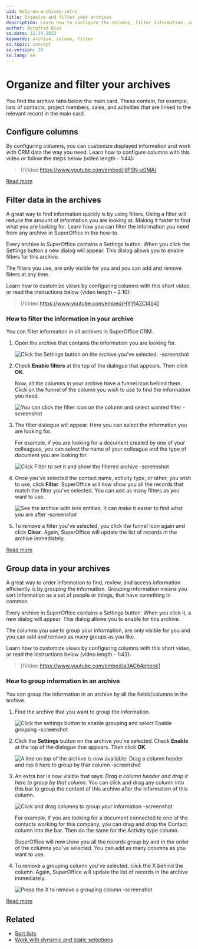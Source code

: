```yaml
---
uid: help-en-archives-intro
title: Organize and filter your archives
description: Learn how to configure the columns, filter information, and group information registered in your archives to find the information you saved in the archives faster.
author: Bergfrid Dias
so.date: 12.14.2022
keywords: archive, column, filter
so.topic: concept
so.version: 10
so.lang: en
---
```


# Organize and filter your archives

You find the archive tabs below the main card. These contain, for example, lists of contacts, project members, sales, and activities that are linked to the relevant record in the main card.

## Configure columns

By configuring columns, you can customize displayed information and work with CRM data the way you need. Learn how to configure columns with this video or follow the steps below (video length - 1:44):

<!-- markdownlint-disable-next-line MD034 DOCSMD007 -->
> [!Video https://www.youtube.com/embed/IjlPSN-u0MA]

[Read more][1]

## Filter data in the archives

A great way to find information quickly is by using filters. Using a filter will reduce the amount of information you are looking at. Making it faster to find what you are looking for. Learn how you can filter the information you need from any archive in SuperOffice in the how-to.

Every archive in SuperOffice contains a Settings button. When you click the Settings button a new dialog will appear. This dialog allows you to enable filters for this archive.

The filters you use, are only visible for you and you can add and remove filters at any time.

Learn how to customize views by configuring columns with this short video, or read the instructions below (video length - 2:10):

<!-- markdownlint-disable-next-line MD034 DOCSMD007 -->
> [!Video https://www.youtube.com/embed/HYYI4ZCl4S4]

### How to filter the information in your archive

You can filter information in all archives in SuperOffice CRM.

1. Open the archive that contains the information you are looking for.

    ![Click the Settings button on the archive you've selected. -screenshot][img1]

1. Check **Enable filters** at the top of the dialogue that appears. Then click **OK**.

    Now, all the columns in your archive have a funnel icon behind them. Click on the funnel of the column you wish to use to find the information you need.

    ![You can click the filter icon on the column and select wanted filter -screenshot][img2]

1. The filter dialogue will appear. Here you can select the information you are looking for.

    For example, if you are looking for a document created by one of your colleagues, you can select the name of your colleague and the type of document you are looking for.

    ![Click Filter to set it and show the filtered archive -screenshot][img3]

1. Once you've selected the contact name, activity type, or other, you wish to use, click **Filter**. SuperOffice will now show you all the records that match the filter you've selected. You can add as many filters as you want to use.

    ![See the archive with less entities. It can make it easier to find what you are after -screenshot][img4]

1. To remove a filter you've selected, you click the funnel icon again and click **Clear**. Again, SuperOffice will update the list of records in the archive immediately.

[Read more][4]

## Group data in your archives

A great way to order information to find, review, and access information efficiently is by grouping the information. Grouping information means you sort information as a set of people or things, that have something in common.

Every archive in SuperOffice contains a Settings button. When you click it, a new dialog will appear. This dialog allows you to enable for this archive.

The columns you use to group your information, are only visible for you and you can add and remove as many groups as you like.

Learn how to customize views by configuring columns with this short video, or read the instructions below (video length - 1:43):

<!-- markdownlint-disable-next-line MD034 DOCSMD007 -->
> [!Video https://www.youtube.com/embed/a3AC64pheok]

### How to group information in an archive

You can group the information in an archive by all the fields/columns in the archive.

1. Find the archive that you want to group the information.

    ![Click the settings button to enable grouping and select Enable grouping -screenshot][img5]

1. Click the **Settings** button on the archive you've selected. Check **Enable** at the top of the dialogue that appears. Then click **OK**.

    ![A line on top of the archive is now available: Drag a column header and rop it here to group by that column -screenshot][img6]

1. An extra bar is now visible that says: *Drag a column header and drop it here to group by that column*. You can click and drag any column into this bar to group the content of this archive after the information of this column.

    ![Click and drag columns to group your information -screenshot][img7]

    For example, if you are looking for a document connected to one of the contacts working for this company, you can drag and drop the Contact column into the bar. Then do the same for the Activity type column.

    SuperOffice will now show you all the records group by and in the order of the columns you've selected. You can add as many columns as you want to use.

1. To remove a grouping column you've selected, click the X behind the column. Again, SuperOffice will update the list of records in the archive immediately.

    ![Press the X to remove a grouping column -screenshot][img8]

[Read more][5]

## Related

* [Sort lists][2]
* [Work with dynamic and static selections][3]

<!-- Referenced links -->
[1]: changing-column-view.md
[2]: sorting-lists.md
[3]: ../../search-options/selections/learn/index.md
[4]: use-filters-in-section-tabs.md
[5]: sections-tabs-grouping-lists.md

<!-- Referenced images -->
[img1]: media/archives-enable-filter.png
[img2]: media/getstarted-archives-filteron.png
[img3]: media/getstarted-archives-filter-ownersetting.png
[img4]: media/getstarted-archives-filter-owner.png
[img5]: media/archive-enable-grouping.png
[img6]: media/getstarted-archives-groupingon.png
[img7]: media/getstarted-archives-selectgroup.png
[img8]: media/getstarted-archives-deletegroup.png
